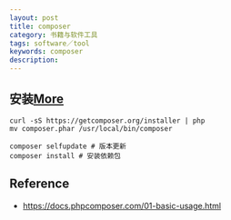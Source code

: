 ```yaml
---
layout: post
title: composer
category: 书籍与软件工具
tags: software／tool
keywords: composer
description: 
---
```


## 安装[More](https://docs.phpcomposer.com/01-basic-usage.html)

```
curl -sS https://getcomposer.org/installer | php
mv composer.phar /usr/local/bin/composer

composer selfupdate # 版本更新
composer install # 安装依赖包
```


## Reference

* <https://docs.phpcomposer.com/01-basic-usage.html>